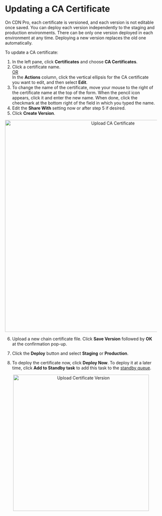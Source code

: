 # Updating a CA Certificate

On CDN Pro, each certificate is versioned, and each version is not editable once saved. You can deploy each version independently to the staging and production environments. There can be only one version deployed in each environment at any time. Deploying a new version replaces the old one automatically. 

To update a CA certificate:

1. In the left pane, click **Certificates** and choose **CA Certificates**.
2. Click a certificate name.
    <br><u>OR </u></br>
  In the **Actions** column, click the vertical ellipsis for the CA certificate you want to edit, and then select **Edit**.
3. To change the name of the certificate, move your mouse to the right of the certificate name at the top of the form. When the pencil icon appears, click it and enter the new name. When done, click the checkmark at the bottom right of the field in which you typed the name.
4. Edit the **Share With** setting now or after step 5 if desired.
5. Click **Create Version**.

<p align="center"><img src="/docs/resources/images/certificates/update-cacertificate.png" alt="Upload CA Certificate" width="700"></p>

6. Upload a new chain certificate file. Click **Save Version** followed by **OK** at the confirmation pop-up.

7. Click the <strong>Deploy</strong> button and select <strong>Staging</strong> or <strong>Production</strong>.<br>

8. To deploy the certificate now, click <strong>Deploy Now</strong>. To deploy it at a later time, click <strong>Add to Standby task</strong> to add this task to the [standby queue](</docs/portal/tasks/standby-tasks.md>).

<p align="center"><img src="/docs/resources/images/certificates/certificate-deployment.png" alt="Upload Certificate Version" width="450"></p>

